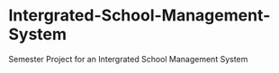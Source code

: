 # Intergrated-School-Management-System
Semester Project for an Intergrated School Management System

